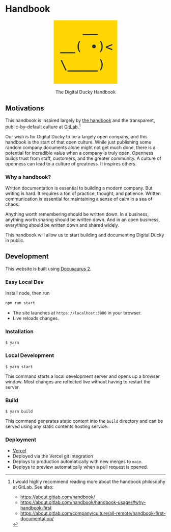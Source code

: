 # Handbook

<p align="center">
    <img width="200" src="static/img/ducky-yellow.png">
</p>

<div align="center">
  The Digital Ducky Handbook
</div>

## Motivations

This handbook is inspired largely by [the handbook](https://about.gitlab.com/handbook/) and the transparent, public-by-default culture at [GitLab](https://gitlab.com).[^1]

Our wish is for Digital Ducky to be a largely open company, and this handbook is the start of that open culture.
While just publishing some random company documents alone might not get much done, there is a potential for incredible value when a company is truly open.
Openness builds trust from staff, customers, and the greater community.
A culture of openness can lead to a culture of greatness.
It inspires others.

### Why a handbook?

Written documentation is essential to building a modern company.
But writing is hard.
It requires a ton of practice, thought, and patience.
Written communication is essential for maintaining a sense of calm in a sea of chaos.

Anything worth remembering should be written down.
In a business, anything worth sharing should be written down.
And in an open business, everything should be written down and shared widely.

This handbook will allow us to start building and documenting Digital Ducky in public.

## Development

This website is built using [Docusaurus 2](https://docusaurus.io/).

### Easy Local Dev

Install node, then run
```sh
npm run start
```

- The site launches at `https://localhost:3000` in your browser.
- Live reloads changes.

### Installation

```
$ yarn
```

### Local Development

```
$ yarn start
```

This command starts a local development server and opens up a browser window. Most changes are reflected live without having to restart the server.

### Build

```
$ yarn build
```

This command generates static content into the `build` directory and can be served using any static contents hosting service.

### Deployment

- [Vercel](https://vercel.com/digitalducky/handbook)
- Deployed via the Vercel git Integration
- Deploys to production automatically with new merges to `main`.
- Deploys to preview automatically when a pull request is opened.

[^1]: I would highly recommend reading more about the handbook philosophy at GitLab. See also:
    - https://about.gitlab.com/handbook/
    - https://about.gitlab.com/handbook/handbook-usage/#why-handbook-first
    - https://about.gitlab.com/company/culture/all-remote/handbook-first-documentation/